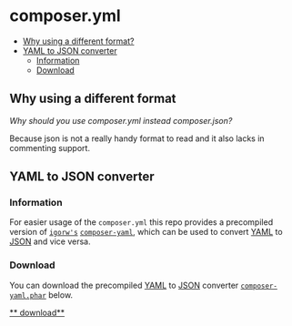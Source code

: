 # composer.yml
* [Why using a different format?](#why-using-a-different-format)
* [YAML to JSON converter](#yaml-to-json-converter)
  * [Information](#information)
  * [Download](#download)

## Why using a different format
_Why should you use composer.yml instead composer.json?_

Because json is not a really handy format to read and it also lacks in commenting support.
 
## YAML to JSON converter

### Information
For easier usage of the `composer.yml` this repo provides a precompiled version of [`igorw's`][link_igorw] [`composer-yaml`][link_composer-yaml], which can be used to convert [YAML][link_yaml] to [JSON][link_json] and vice versa. 

### Download
You can download the precompiled [YAML][link_yaml] to [JSON][link_json] converter [`composer-yaml.phar`][link_download] below.

[** download**][link_download]


[link_igorw]:         https://github.com/igorw
[link_composer-yaml]: https://github.com/igorw/composer-yaml
[link_download]:      https://raw.githubusercontent.com/c33s/composer-yaml.phar/master/dist/composer-yaml.phar
[link_json]:          https://en.wikipedia.org/wiki/JSON
[link_yaml]:          https://en.wikipedia.org/wiki/YAML
[link_composer_json]: https://getcomposer.org/doc/04-schema.md
